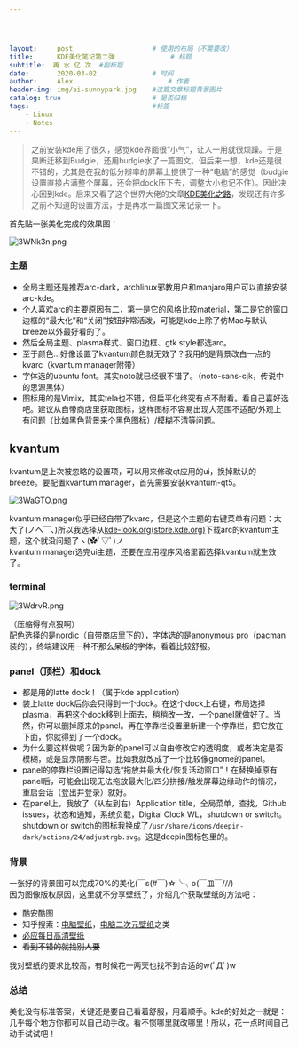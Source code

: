 ```yaml
---




layout:     post   				    # 使用的布局（不需要改）
title:      KDE美化笔记第二弹 				# 标题
subtitle:  再 水 亿 次  #副标题
date:       2020-03-02 				# 时间
author:     Alex 						# 作者
header-img: img/ai-sunnypark.jpg 	#这篇文章标题背景图片
catalog: true 						# 是否归档
tags:								#标签
    - Linux
    - Notes
---
```


> 之前安装kde用了很久，感觉kde界面很“小气”，让人一用就很烦躁。于是果断迁移到Budgie，还用budgie水了一篇图文。但后来一想，kde还是很不错的，尤其是在我的低分辨率的屏幕上提供了一种“电脑”的感觉（budgie设置直接占满整个屏幕，还会把dock压下去，调整大小也记不住）。因此决心回到kde。后来又看了这个世界大佬的文章[KDE美化之路](https://zhuanlan.zhihu.com/p/89847601)，发现还有许多之前不知道的设置方法，于是再水一篇图文来记录一下。

首先贴一张美化完成的效果图：

![3WNk3n.png](https://s2.ax1x.com/2020/03/02/3WNk3n.png)
### 主题
- 全局主题还是推荐arc-dark，archlinux邪教用户和manjaro用户可以直接安装arc-kde。    
- 个人喜欢arc的主要原因有二，第一是它的风格比较material，第二是它的窗口边框的“最大化”和“关闭”按钮非常活泼，可能是kde上除了仿Mac与默认breeze以外最好看的了。    
- 然后全局主题、plasma样式、窗口边框、gtk style都选arc。    
- 至于颜色...好像设置了kvantum颜色就无效了？我用的是背景改白一点的kvarc（kvantum manager附带）
- 字体选的ubuntu font。其实noto就已经很不错了。（noto-sans-cjk，传说中的思源黑体）    
- 图标用的是Vimix，其实tela也不错，但扁平化终究有点不耐看。看自己喜好选吧。建议从自带商店里获取图标，这样图标不容易出现大范围不适配/外观上有问题（比如黑色背景来个黑色图标）/模糊不清等问题。

## kvantum
kvantum是上次被忽略的设置项，可以用来修改qt应用的ui，换掉默认的breeze。要配置kvantum manager，首先需要安装kvantum-qt5。       

![3WaGTO.png](https://s2.ax1x.com/2020/03/02/3WaGTO.png)

kvantum manager似乎已经自带了kvarc，但是这个主题的右键菜单有问题：太大了(ノへ￣、)所以我选择从[kde-look.org(store.kde.org)](https://store.kde.org/)下载arc的kvantum主题，这个就没问题了ヽ(✿ﾟ▽ﾟ)ノ    
kvantum manager选完ui主题，还要在应用程序风格里面选择kvantum就生效了。
### terminal
![3WdrvR.png](https://s2.ax1x.com/2020/03/02/3WdrvR.png)

（压缩得有点狠啊）   
配色选择的是nordic（自带商店里下的），字体选的是anonymous pro（pacman装的），终端建议用一种不那么呆板的字体，看着比较舒服。
### panel（顶栏）和dock
- 都是用的latte dock！（属于kde application）    
- 装上latte dock后你会只得到一个dock。在这个dock上右键，布局选择plasma，再把这个dock移到上面去，稍稍改一改，一个panel就做好了。当然，你可以删掉原来的panel。再在停靠栏设置里新建一个停靠栏，把它放在下面，你就得到了一个dock。   
- 为什么要这样做呢？因为新的panel可以自由修改它的透明度，或者决定是否模糊，或是显示阴影与否。比如我就改成了一个比较像gnome的panel。    
- panel的停靠栏设置记得勾选“拖放并最大化/恢复活动窗口”！在替换掉原有panel后，可能会出现无法拖放最大化/四分拼接/触发屏幕边缘动作的情况，重启会话（登出并登录）就好。     
- 在panel上，我放了（从左到右）Application title，全局菜单，查找，Github issues，状态和通知，系统负载，Digital Clock WL，shutdown or switch。shutdown or switch的图标我换成了`/usr/share/icons/deepin-dark/actions/24/adjustrgb.svg`。这是deepin图标包里的。

### 背景
一张好的背景图可以完成70%的美化(￣ε(#￣)☆╰╮o(￣皿￣///)    
因为图像版权原因，这里就不分享壁纸了，介绍几个获取壁纸的方法吧：    
- 酷安酷图    
- 知乎搜索：[电脑壁纸](https://www.zhihu.com/search?type=content&q=%E7%94%B5%E8%84%91%E5%A3%81%E7%BA%B8)，[电脑二次元壁纸](https://www.zhihu.com/search?type=content&q=%E7%94%B5%E8%84%91%E4%BA%8C%E6%AC%A1%E5%85%83%E5%A3%81%E7%BA%B8)之类   
- [必应每日高清壁纸](https://bing.ioliu.cn/)    
- ~~看到不错的就找别人要~~    

我对壁纸的要求比较高，有时候花一两天也找不到合适的w(ﾟДﾟ)w
### 总结
美化没有标准答案，关键还是要自己看着舒服，用着顺手。kde的好处之一就是：几乎每个地方你都可以自己动手改。看不惯哪里就改哪里！所以，花一点时间自己动手试试吧！
